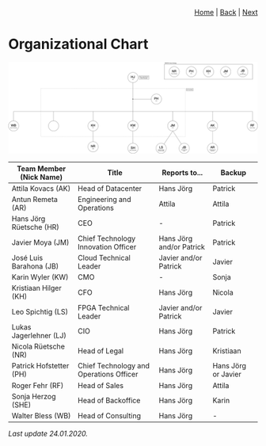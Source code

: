 <p align="right">
<a href="README.md">Home</a> | <a href="how-we-work.md">Back</a> | <a href="projects.md">Next</a>
</p>

# Organizational Chart

![Organizational Chart](/png/grapin-organizational-chart.png)

| Team Member (Nick Name) | Title | Reports to... | Backup |
| ------ | ------ | ------ | ------ |
| Attila Kovacs (AK) | Head of Datacenter | Hans Jörg | Patrick |
| Antun Remeta (AR) | Engineering and Operations | Attila | Attila |
| Hans Jörg Rüetsche (HR) | CEO | - | Patrick |
| Javier Moya (JM) | Chief Technology Innovation Officer | Hans Jörg and/or Patrick| Patrick |
| José Luis Barahona (JB) | Cloud Technical Leader | Javier and/or Patrick | Javier |
| Karin Wyler (KW) | CMO | - | Sonja |
| Kristiaan Hilger (KH) | CFO | Hans Jörg | Nicola |
| Leo Spichtig (LS) | FPGA Technical Leader | Javier and/or Patrick | Javier |
| Lukas Jagerlehner (LJ) | CIO | Hans Jörg | Patrick |
| Nicola Rüetsche (NR) | Head of Legal | Hans Jörg | Kristiaan |
| Patrick Hofstetter (PH) | Chief Technology and Operations Officer | Hans Jörg | Hans Jörg or Javier |
| Roger Fehr (RF) | Head of Sales | Hans Jörg | Attila |
| Sonja Herzog (SHE) | Head of Backoffice | Hans Jörg | Karin |
| Walter Bless (WB) | Head of Consulting | Hans Jörg | - |

*Last update 24.01.2020.*